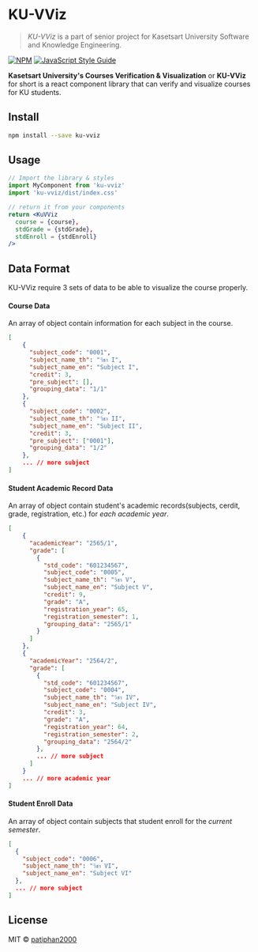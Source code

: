 # KU-VViz

> *KU-VViz* is a part of senior project for Kasetsart University Software and Knowledge Engineering.

[![NPM](https://img.shields.io/npm/v/ku-vviz.svg)](https://www.npmjs.com/package/ku-vviz) [![JavaScript Style Guide](https://img.shields.io/badge/code_style-standard-brightgreen.svg)](https://standardjs.com)

**Kasetsart University&#x27;s Courses Verification &amp; Visualization** or **KU-VViz** for short is a react component library that can verify and visualize courses for KU students.

## Install

```bash
npm install --save ku-vviz
```

## Usage

```jsx
// Import the library & styles
import MyComponent from 'ku-vviz'
import 'ku-vviz/dist/index.css'

// return it from your components
return <KuVViz 
  course = {course}, 
  stdGrade = {stdGrade}, 
  stdEnroll = {stdEnroll}
/>

```

## Data Format
KU-VViz require 3 sets of data to be able to visualize the course properly.

#### Course Data
An array of object contain information for each subject in the course.
```json
[
    {
      "subject_code": "0001",
      "subject_name_th": "วิชา I",
      "subject_name_en": "Subject I",
      "credit": 3,
      "pre_subject": [],
      "grouping_data": "1/1"
    },
    {
      "subject_code": "0002",
      "subject_name_th": "วิชา II",
      "subject_name_en": "Subject II",
      "credit": 3,
      "pre_subject": ["0001"],
      "grouping_data": "1/2"
    },
    ... // more subject
]
```

#### Student Academic Record Data
An array of object contain student's academic records(subjects, cerdit, grade, registration, etc.) for *each academic year*.
```json
[
    {
      "academicYear": "2565/1",
      "grade": [
        {
          "std_code": "601234567",
          "subject_code": "0005",
          "subject_name_th": "วิชา V",
          "subject_name_en": "Subject V",
          "credit": 9,
          "grade": "A",
          "registration_year": 65,
          "registration_semester": 1,
          "grouping_data": "2565/1"
        }
      ]
    },
    {
      "academicYear": "2564/2",
      "grade": [
        {
          "std_code": "601234567",
          "subject_code": "0004",
          "subject_name_th": "วิชา IV",
          "subject_name_en": "Subject IV",
          "credit": 3,
          "grade": "A",
          "registration_year": 64,
          "registration_semester": 2,
          "grouping_data": "2564/2"
        },
        ... // more subject
      ]
    }
    ... // more academic year
]
```

#### Student Enroll Data
An array of object contain subjects that student enroll for the *current semester*.
```json
[
  {
    "subject_code": "0006",
    "subject_name_th": "วิชา VI",
    "subject_name_en": "Subject VI"
  },
  ... // more subject
]
```

## License

MIT © [patiphan2000](https://github.com/patiphan2000)
